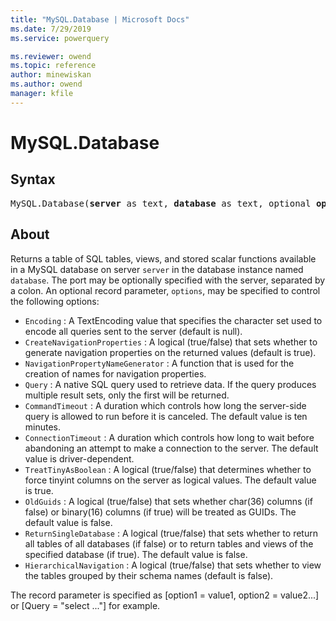 ```yaml
---
title: "MySQL.Database | Microsoft Docs"
ms.date: 7/29/2019
ms.service: powerquery

ms.reviewer: owend
ms.topic: reference
author: minewiskan
ms.author: owend
manager: kfile
---
```

# MySQL.Database

## Syntax

<pre>
MySQL.Database(<b>server</b> as text, <b>database</b> as text, optional <b>options</b> as nullable record) as table
</pre>

## About

Returns a table of SQL tables, views, and stored scalar functions available in a MySQL database on server `server` in the database instance named `database`. The port may be optionally specified with the server, separated by a colon. An optional record parameter, `options`, may be specified to control the following options: 

* `Encoding` : A TextEncoding value that specifies the character set used to encode all queries sent to the server (default is null).
* `CreateNavigationProperties` : A logical (true/false) that sets whether to generate navigation properties on the returned values (default is true).
* `NavigationPropertyNameGenerator` : A function that is used for the creation of names for navigation properties.
* `Query` : A native SQL query used to retrieve data. If the query produces multiple result sets, only the first will be returned.
* `CommandTimeout` : A duration which controls how long the server-side query is allowed to run before it is canceled. The default value is ten minutes.
* `ConnectionTimeout` : A duration which controls how long to wait before abandoning an attempt to make a connection to the server. The default value is driver-dependent.
* `TreatTinyAsBoolean` : A logical (true/false) that determines whether to force tinyint columns on the server as logical values. The default value is true.
* `OldGuids` : A logical (true/false) that sets whether char(36) columns (if false) or binary(16) columns (if true) will be treated as GUIDs. The default value is false. 
* `ReturnSingleDatabase` : A logical (true/false) that sets whether to return all tables of all databases (if false) or to return tables and views of the specified database (if true). The default value is false.
* `HierarchicalNavigation` : A logical (true/false) that sets whether to view the tables grouped by their schema names (default is false).

 The record parameter is specified as [option1 = value1, option2 = value2...] or [Query = "select ..."] for example. 
  
